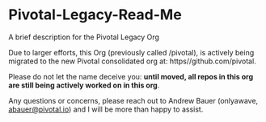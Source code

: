 # Pivotal-Legacy-Read-Me
A brief description for the Pivotal Legacy Org


Due to larger efforts, this Org (previously called /pivotal), is actively being migrated to the new Pivotal consolidated org at: https//github.com/pivotal.

Please do not let the name deceive you: **until moved, all repos in this org are still being actively worked on in this org**.

Any questions or concerns, please reach out to Andrew Bauer (onlyawave, abauer@pivotal.io) and I will be more than happy to assist. 
